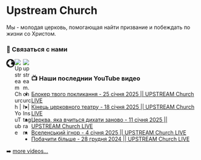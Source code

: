 # Upstream Church

Мы - молодая церковь, помогающая найти призвание и побеждать по жизни со Христом.

### 👥 Связаться с нами

[<img align="left" alt="upstream.life" width="22px" src="https://raw.githubusercontent.com/iconic/open-iconic/master/svg/globe.svg" />][website]
[<img align="left" alt="UpstreamChurch | YouTube" width="22px" src="https://cdn.jsdelivr.net/npm/simple-icons@v3/icons/youtube.svg" />][youtube]
[<img align="left" alt="upstream.church | Instagram" width="22px" src="https://cdn.jsdelivr.net/npm/simple-icons@v3/icons/instagram.svg" />][instagram]

<br />

### 📺 Наши последнии YouTube видео
<!-- YOUTUBE:START -->
- [Блокер твого покликання - 25 січня 2025 || UPSTREAM Church LIVE](https://www.youtube.com/watch?v=bj0Msg2-ua4)
- [Кінець церковного театру - 18 січня 2025 || UPSTREAM Church LIVE](https://www.youtube.com/watch?v=55p85bb-gm0)
- [Церква, яка вчиться дихати заново - 11 січня 2025 || UPSTREAM Church LIVE](https://www.youtube.com/watch?v=BgvHLGfxP7g)
- [Вселенський ігнор - 4 січня 2025 || UPSTREAM Church LIVE](https://www.youtube.com/watch?v=k-SVB6EDrL0)
- [Побачити більше - 28 грудня 2024 || UPSTREAM Church LIVE](https://www.youtube.com/watch?v=bP7wncsEwvk)
<!-- YOUTUBE:END -->

➡️ [more videos...](https://youtube.com/UpstreamChurch)

[website]: https://upstream.life/
[youtube]: https://youtube.com/UpstreamChurch
[instagram]: https://www.instagram.com/upstream.church
